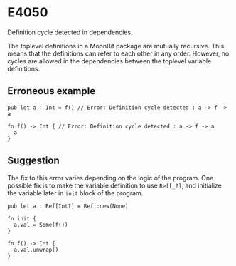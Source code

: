 # E4050

Definition cycle detected in dependencies.

The toplevel definitions in a MoonBit package are mutually recursive. This means
that the definitions can refer to each other in any order. However, no cycles
are allowed in the dependencies between the toplevel variable definitions.

## Erroneous example

```moonbit
pub let a : Int = f() // Error: Definition cycle detected : a -> f -> a

fn f() -> Int { // Error: Definition cycle detected : a -> f -> a
  a
}
```

## Suggestion

The fix to this error varies depending on the logic of the program. One possible
fix is to make the variable definition to use `Ref[_?]`, and initialize the
variable later in `init` block of the program.

```moonbit
pub let a : Ref[Int?] = Ref::new(None)

fn init {
  a.val = Some(f())
}

fn f() -> Int {
  a.val.unwrap()
}
```
